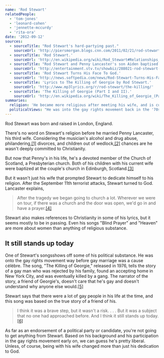 ```yaml
---
name: 'Rod Stewart'
relatedPeople:
  - 'tom-jones'
  - 'leonard-cohen'
  - 'jennette-mccurdy'
  - 'rita-ora'
date: '2012-09-12'
sources:
  - sourceTitle: "Rod Stewart's hard-partying past."
    sourceUrl: 'http://piersmorgan.blogs.cnn.com/2011/02/21/rod-stewarts-hard-partying-past-drinking-drugs-dangling-hotel-keys-trashing-hotel-rooms/'
  - sourceTitle: 'Rod Stewart.'
    sourceUrl: 'http://en.wikipedia.org/wiki/Rod_Stewart#Relationships_and_family'
  - sourceTitle: "Rod Stewart and Penny Lancaster's son Aiden baptised in Edinburgh."
    sourceUrl: 'http://entertainment.stv.tv/showbiz/288021-rod-stewart-and-penny-lancaster-baptise-son-aiden-in-edinburgh/'
  - sourceTitle: 'Rod Stewart Turns His Face To God.'
    sourceUrl: 'http://news.softpedia.com/news/Rod-Stewart-Turns-His-Face-To-God-4847.shtml'
  - sourceTitle: 'Lyrics to The Killing of Georgie by Rod Stewart.'
    sourceUrl: 'http://www.mp3lyrics.org/r/rod-stewart/the-killing/'
  - sourceTitle: 'The Killing of Georgie (Part I and II).'
    sourceUrl: 'http://en.wikipedia.org/wiki/The_Killing_of_Georgie_(Part_I_and_II)'
summaries:
  religion: 'He became more religious after meeting his wife, and is currently a member of the Church of Scotland.'
  politicalViews: "He was into the gay rights movement back in the '70s, and is probably pretty liberal."
---
```


Rod Stewart was born and raised in London, England.

There's no word on Stewart's religion before he married Penny Lancaster, his third wife. Considering the musician's alcohol and drug abuse, philandering,<a class="source-citation" href="#http%3A%2F%2Fpiersmorgan.blogs.cnn.com%2F2011%2F02%2F21%2Frod-stewarts-hard-partying-past-drinking-drugs-dangling-hotel-keys-trashing-hotel-rooms%2F" title="Rod Stewart&apos;s hard-partying past.">[1]</a> divorces, and children out of wedlock,<a class="source-citation" href="#http%3A%2F%2Fen.wikipedia.org%2Fwiki%2FRod_Stewart%23Relationships_and_family" title="Rod Stewart.">[2]</a> chances are he wasn't deeply committed to Christianity.

But now that Penny's in his life, he's a devoted member of the Church of Scotland, a Presbyterian church. Both of his children with his current wife were baptized at the couple's church in Edinburgh, Scotland.<a class="source-citation" href="#http%3A%2F%2Fentertainment.stv.tv%2Fshowbiz%2F288021-rod-stewart-and-penny-lancaster-baptise-son-aiden-in-edinburgh%2F" title="Rod Stewart and Penny Lancaster&apos;s son Aiden baptised in Edinburgh.">[3]</a>

But it wasn't just his wife that prompted Stewart to dedicate himself to his religion. After the September 11th terrorist attacks, Stewart turned to God. Lancaster explains,

> After the tragedy we began going to church a lot. Wherever we were on tour, if there was a church and the door was open, we'd go in and have a prayer.<a class="source-citation" href="#http%3A%2F%2Fnews.softpedia.com%2Fnews%2FRod-Stewart-Turns-His-Face-To-God-4847.shtml" title="Rod Stewart Turns His Face To God.">[4]</a>

Stewart also makes references to Christianity in some of his lyrics, but it seems mostly to be in passing. Even his songs "Blind Prayer" and "Heaven" are more about women than anything of religious substance.

## It still stands up today

One of Stewart's songsshows off some of his political substance. He was onto the gay rights movement way before gay marriage was a cause célèbre. The song, "The Killing of Georgie," released in 1976, tells the story of a gay man who was rejected by his family, found an accepting home in New York City, and was eventually killed by a gang. The narrator of the story, a friend of Georgie's, doesn't care that he's gay and doesn't understand why anyone else would.<a class="source-citation" href="#http%3A%2F%2Fwww.mp3lyrics.org%2Fr%2Frod-stewart%2Fthe-killing%2F" title="Lyrics to The Killing of Georgie by Rod Stewart.">[5]</a>

Stewart says that there were a lot of gay people in his life at the time, and this song was based on the true story of a friend of his.

> I think it was a brave step, but it wasn't a risk. . . . But it was a subject that no one had approached before. And I think it still stands up today.<a class="source-citation" href="#http%3A%2F%2Fen.wikipedia.org%2Fwiki%2FThe_Killing_of_Georgie_(Part_I_and_II)" title="The Killing of Georgie (Part I and II).">[6]</a>

As far as an endorsement of a political party or candidate, you're not going to get anything from Stewart. Based on his background and his participation in the gay rights movement early on, we can guess he's pretty liberal. Unless, of course, being with his wife changed more than just his dedication to God.

